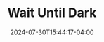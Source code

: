 ---
title: Wait Until Dark
Theatre: ABET - All Beaches Experimental Theatre
Venue: Adele Grage Cultural Center
Season: 
date: 2024-07-30T15:44:17-04:00
opening_date: 2018-10-26
closing_date: 2018-11-11
showtimes:
  - 2018-10-26 20:00:00
  - 2018-10-27 20:00:00
  - 2018-11-02 20:00:00
  - 2018-11-03 20:00:00
  - 2018-11-04 14:00:00
  - 2018-11-09 20:00:00
  - 2018-11-10 20:00:00
  - 2018-11-11 14:00:00
featured_image:
featured_image_alt: 
featured_image_caption: 
featured_image_attr: 
featured_image_attr_link: 
playbill:
Website: 
Tickets: 
show_details: 
- Susy Hendrix: Jenna Bourne
- Harry Roat, Jr: Milan Alley
- Mike Talman: David Girard
- Sgt. Carlino: Juan Ocharan
- Gloria: Tatum Matthews
- Sam Hendrix: Kyle Reeves
understudies:
crew:
- Director: Franklin Ritch
- Stage Manager: Ramona Ramdeen 
- Assistant Stage Manager: Maureen Johnson
- Light/Sound Operator: Franklin Ritch
- Props: Laura Young
- Stagehand: Hunter Steinke
- Set Design: Franklin Ritch
- Set Construction: 
  - Bryan Frank
  - Gordon Frank
  - Brian Johnson
  - George Kruer
  - Patrick Wilson
  - Ryan Gentile
  - Devon Ritch
  - Leslie Destefano
  - Milan Alley
- Light/Sound Design: Bryan Frank
- Graphic Design/PR and Production Photography: Caryl Butterley
- Banner/Brochure Design: Shepherd 
- Program: 
  - Celia Frank
  - Dagher Printing
- Opening Night Reception: 
  - Audrey Dearborn
  - Theresa Rookey
  - Ken Rookey
  - Walter Krupinski
  - Bev Deneen
  - Carol Kalata
  - Susan Cathcart
  - Karen Lahey
- Special thanks: 
  - Bryce Cofield
  - Leslie Destefano
  - George Kruer
orchestra:
genres: 
Description: 
---